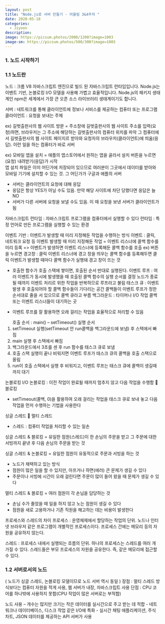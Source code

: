 ```yaml
---
layout: post
title: "Node.js로 서버 만들기 - 어울림 3&4주차 "
date: 2020-05-18
categories:
  - Jiyoon
description:
image: https://picsum.photos/2000/1200?image=1003
image-sm: https://picsum.photos/500/300?image=1003
---
```


<h3>1. 노드 시작하기</h3>

<h3>1.1 노드란</h3>
노드 : 크롬 V8 자바스크립트 엔진으로 빌드 된 자바스크립트 런타임입니다. 
Node.js는 이벤트 기반, 논블로킹 I/O 모델을 사용해 가볍고 효율적입니다. 
Node.js의 패키지 생태계인 npm은 세계에서 가장 큰 오픈 소스 라이브러리 생태계이기도 합니다.

서버 : 네트워크를 통해 클라이언트에 정보나 서비스를 제공하는 컴퓨터 또는 프로그램
클라이언트 : 요청을 보내는 주체

ex) 길벗출판사의 웹 사이트 방문
 = 주소창에 길벗출판사의 웹 사이트 주소를 입력(요청)하면, 
 브라우저는 그 주소에 해당하는 길벗출판사의 컴퓨터 위치를 파악 
 그 컴퓨터에서 길벗출판사의 웹 사이트 페이지르 받아와 요청자의 브라우저(클라이언트)에 띄움(응답). 
 이런 일을 하는 컴퓨터가 바로 서버
 
ex) 모바일 앱을 설치
 = 애플의 앱스토어에서 원하는 앱을 골라서 설치 버튼을 누르면(요청) 내려받기(응답)가 시작   
 앱 설치 파일은 이미 어딘가에 저장되어 있으므로 여러분이 그곳에서 데이터를 받아와 
 모바일 기기에 설치할 수 있는 것. 그 어딘가가 구글과 애플의 서버

<ul>
 <li>서버는 클라이언트의 요청에 대해 응답</li>
 <li>응답은 항상 YES가 아닐 수도 있음. 만약 해당 사이트에 차단 당했다면 응답은 늘 NO</li>
 <li>서버가 다른 서버에 요청을 보낼 수도 있음. 이 때 요청을 보낸 서버가 클라이언트가 됨</li>
</ul>

자바스크립트 런타임 : 자바스크립트 프로그램을 컴퓨터에서 실행할 수 있다
 런타임 : 특정 언어로 만든 프로그램을 실행할 수 있는 환경

이벤트 기반 : 이벤트가 발생할 때 미리 지정해둔 작업을 수행하는 방식
 이벤트 : 클릭, 네트워크 요청 등
이벤트 발생할 때 미리 지정해둔 작업 = 이벤트 리스너에 콜백 함수를 미리 등록
 => 이벤트가 발생하면 이벤트 리스너에 등록해둔 콜백 함수를 호출
   ex) 버튼을 누르면 경고창 : 클릭 이벤트 리스너에 경고 창을 띄우는 콜백 함수를 등록해두면 
   클릭 이벤트가 발생할 때마다 콜백 함수가 실행돼 경고 창이 뜨는 것

* 호출한 함수가 호출 스택에 쌓이면, 호출된 순서 반대로 실행된다.
 이벤트 루프 : 여러 이벤트가 동시에 발생했을 때 호출된 콜백 함수의 실행 순서를 결정
		       노드가 종료될 때까지 이벤트 처리르 위한 작업을 반복하므로 루프라고 불림
태스크 큐 : 이벤트 발생 후 호출되어야 할 콜백 함수들이 기다리는 공간
		     콜백들이 이벤트 루프가 정한 순서대로 줄을 서 있으므로 콜백 큐라고 부름
 백그라운드 : 타이머나 I/O 작업 콜백 또는 이벤트 리스너들이 대기하는 곳

- 이벤트 루프를 잘 활용하면 오래 걸리는 작업을 효율적으로 처리할 수 있음

<ol>
호출 순서 : main() – setTimeout() 
실행 순서 
<li> setTimeout 실행(setTimeout 안 run콜백을 백그라운드에 보냄) 후 스택에서 빠짐</li>
<li> main 실행 후 스택에서 빠짐 </li>
<li> 백그라운드에서 3초를 센 후 run 함수를 태스크 큐로 보냄</li>
<li> 호출 스택 실행이 끝나 비워지면 이벤트 루프가 태스크 큐의 콜백을 호출 스택으로 올림</li>
<li> run이 호출 스택에서 실행 후 비워지고, 이벤트 루프는 태스크 큐에 콜백이 생길때까지 대기</li>
</ol>

논블로킹 I/O
논블로킹 : 이전 작업이 완료될 때까지 멈추지 않고 다음 작업을 수행함  블로킹
* setTimeout(콜백, 0)을 활용하여 오래 걸리는 작업을 태스크 큐로 보내 놓고 
다음 작업을 먼저 수행하는 기법을 사용한다 



싱글 스레드  멀티 스레드
 * 스레드 : 컴퓨터 작업을 처리할 수 있는 일손

싱글 스레드 & 블로킹 = 유일한 점원(스레드)이 한 손님의 주문을 받고 
그 주문에 대한 서빙까지 끝낸 후 다음 손님의 주문을 받는 것

싱글 스레드 & 논블로킹 = 유일한 점원이 유동적으로 주문과 서빙을 하는 것
 - 노드가 채택하고 있는 방식
 - 점원이 많은 일을 할 수 있지만, 아프거나 하면(에러) 큰 문제가 생길 수 있다
 - 주문이나 서빙에 시간이 오래 걸린다면 주문이 많이 들어 왔을 때 문제가 생길 수 있다 

멀티 스레드 & 블로킹 = 여러 점원이 각 손님을 담당하는 것
 - 손님 수가 줄었을 때 일을 하지 않고 노는 점원이 생길 수 있다
 - 점원을 새로 고용하거나 기존 직원을 해고하는 데는 비용이 발생한다

프로세스와 스레드의 차이
 프로세스 : 운영체제에서 할당하는 작업의 단위. 노드나 인터넷 브라우저 같은 프로그램이 
 개별적인 프로세스이다. 프로세스 간에는 메모리 등의 자원을 공유하지 않는다.
 
 스레드 : 프로세스 내에서 실행되는 흐름의 단위. 하나의 프로세스는 스레드를 여러 개 가질 수 있다. 
 스레드들은 부모 프로세스의 자원을 공유한다. 즉, 같은 메모리에 접근할 수 있다.
 
<h3>1.2 서버로서의 노드</h3>
 ( 노드가 싱글 스레드, 논블로킹 모델이므로 노드 서버 역시 동일 )
 장점 : 멀티 스레드 방식보다는 컴퓨터 자원을 적게 사용, 웹 서버가 내장, 자바스크립트 사용
 단점 : CPU 코어를 하나밖에 사용하지 못함(CPU 작업이 많은 서버로는 부적합)

 노드 사용 – 개수는 많지만 크기는 작은 데이터를 실시간으로 주고 받는 데 적합
           - 네트워크나 데이터베이스, 디스크 작업 같은 I/O에 특화
           - 실시간 채팅 애플리케이션, 주식 차트, JSON 데이터를 제공하는 API 서버가 사용
